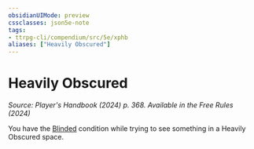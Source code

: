 ```yaml
---
obsidianUIMode: preview
cssclasses: json5e-note
tags:
- ttrpg-cli/compendium/src/5e/xphb
aliases: ["Heavily Obscured"]
---
```

# Heavily Obscured
*Source: Player's Handbook (2024) p. 368. Available in the Free Rules (2024)* 

You have the [Blinded](3-Mechanics/CLI/rules/conditions.md#Blinded) condition while trying to see something in a Heavily Obscured space.
